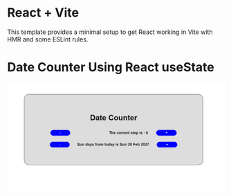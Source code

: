 # React + Vite

This template provides a minimal setup to get React working in Vite with HMR and some ESLint rules.

# Date Counter Using React useState

![alt dateCounter](src/assets/image.png)

